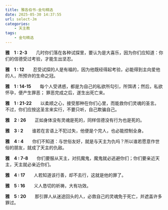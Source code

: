 ```yaml
---
title: 雅各伯书-金句精选
date: 2025-05-30 14:37:55
url: select-Jm
categories: 
    - 天主教
tags:
    - 金句精选
---
```


**雅&emsp;1&nbsp;:&nbsp;2-3**&emsp;&emsp;几时你们落在各种试探里，要认为是大喜乐，因为你们应知道：你们的信德受过考验，才能生出坚忍。

**雅&emsp;1&nbsp;:&nbsp;12**&emsp;&emsp;忍受试探的人是有福的，因为他既经得起考验，必能得到主向爱他的人，所预许的生命之冠。

**雅&emsp;1&nbsp;:&nbsp;14-15**&emsp;&emsp;每个人受诱惑，都是为自己的私欲所勾引，所饵诱；然后，私欲怀孕，便产生罪恶； 罪恶完成之后，遂生出死亡来。

**雅&emsp;1&nbsp;:&nbsp;21-22**&emsp;&emsp;以柔顺之心，接受那种在你们心里，而能救你们灵魂的圣言。不过，你们应按这圣言来实行，不要只听，自己欺骗自己。

**雅&emsp;2&nbsp;:&nbsp;26**&emsp;&emsp;正如身体没有灵魂是死的，同样信德没有行为也是死的。
<!-- more -->
**雅&emsp;3&nbsp;:&nbsp;2**&emsp;&emsp;谁若在言语上不犯过失，他便是个完人，也必能控制全身。

**雅&emsp;4&nbsp;:&nbsp;4**&emsp;&emsp;你们不知道：与世俗友好，就是与天主为仇吗？所以谁若愿意作世俗的朋友，就成了天主的仇敌。

**雅&emsp;4&nbsp;:&nbsp;7-8**&emsp;&emsp;你们要服从天主，对抗魔鬼，魔鬼就必逃避你们；你们要亲近天主，天主就必亲近你们。

**雅&emsp;4&nbsp;:&nbsp;17**&emsp;&emsp;人若知道该行善，却不去行，这就是他的罪了。

**雅&emsp;5&nbsp;:&nbsp;16**&emsp;&emsp;义人恳切的祈祷，大有功效。

**雅&emsp;5&nbsp;:&nbsp;20**&emsp;&emsp;那引罪人从迷途回头的人，必救自己的灵魂免于死亡，并遮盖许多罪过。
